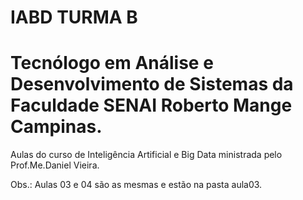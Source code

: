 # IABD TURMA B 
# Tecnólogo em Análise e Desenvolvimento de Sistemas da Faculdade SENAI Roberto Mange Campinas.

Aulas do curso de Inteligência Artificial e Big Data ministrada pelo Prof.Me.Daniel Vieira.

Obs.: Aulas 03 e 04 são as mesmas e estão na pasta aula03.
